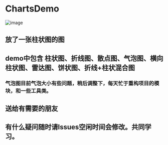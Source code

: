 # ChartsDemo

![image](https://github.com/cCathyc/ChartsDemo/blob/master/charts.gif)

## 放了一张柱状图的图

## demo中包含 柱状图、折线图、散点图、气泡图、横向柱状图、雷达图、饼状图、折线+柱状混合图

### 气泡图目前气泡大小有些问题，稍后调整下，每天忙于重构项目的模块，和一些工具类。

## 送给有需要的朋友

## 有什么疑问随时请Issues空闲时间会修改。共同学习。
